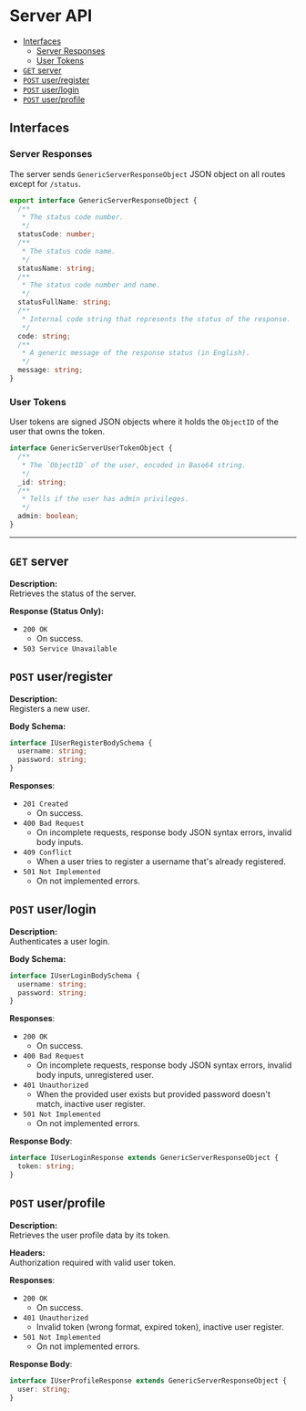 <h1>Server API</h1>

- [Interfaces](#interfaces)
  - [Server Responses](#server-responses)
  - [User Tokens](#user-tokens)
- [`GET` server](#get-server)
- [`POST` user/register](#post-userregister)
- [`POST` user/login](#post-userlogin)
- [`POST` user/profile](#post-userprofile)

## Interfaces

### Server Responses

The server sends `GenericServerResponseObject` JSON object on all routes except for `/status`.

```ts
export interface GenericServerResponseObject {
  /**
   * The status code number.
   */
  statusCode: number;
  /**
   * The status code name.
   */
  statusName: string;
  /**
   * The status code number and name.
   */
  statusFullName: string;
  /**
   * Internal code string that represents the status of the response.
   */
  code: string;
  /**
   * A generic message of the response status (in English).
   */
  message: string;
}
```

### User Tokens

User tokens are signed JSON objects where it holds the `ObjectID` of the user that owns the token.

```ts
interface GenericServerUserTokenObject {
  /**
   * The `ObjectID` of the user, encoded in Base64 string.
   */
  _id: string;
  /**
   * Tells if the user has admin privileges.
   */
  admin: boolean;
}
```

---

## `GET` server

**Description:**  
Retrieves the status of the server.

**Response (Status Only):**

- `200 OK`
  - On success.
- `503 Service Unavailable`

## `POST` user/register

**Description:**  
Registers a new user.

**Body Schema:**

```ts
interface IUserRegisterBodySchema {
  username: string;
  password: string;
}
```

**Responses**:

- `201 Created`
  - On success.
- `400 Bad Request`
  - On incomplete requests, response body JSON syntax errors, invalid body inputs.
- `409 Conflict`
  - When a user tries to register a username that's already registered.
- `501 Not Implemented`
  - On not implemented errors.

## `POST` user/login

**Description:**  
Authenticates a user login.

**Body Schema:**

```ts
interface IUserLoginBodySchema {
  username: string;
  password: string;
}
```

**Responses**:

- `200 OK`
  - On success.
- `400 Bad Request`
  - On incomplete requests, response body JSON syntax errors, invalid body inputs, unregistered user.
- `401 Unauthorized`
  - When the provided user exists but provided password doesn't match, inactive user register.
- `501 Not Implemented`
  - On not implemented errors.

**Response Body**:

```ts
interface IUserLoginResponse extends GenericServerResponseObject {
  token: string;
}
```

## `POST` user/profile

**Description:**  
Retrieves the user profile data by its token.

**Headers:**  
Authorization required with valid user token.

**Responses**:

- `200 OK`
  - On success.
- `401 Unauthorized`
  - Invalid token (wrong format, expired token), inactive user register.
- `501 Not Implemented`
  - On not implemented errors.

**Response Body**:

```ts
interface IUserProfileResponse extends GenericServerResponseObject {
  user: string;
}
```
